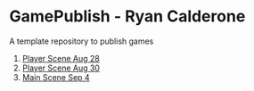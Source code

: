 # GamePublish - Ryan Calderone
A template repository to publish games

1. [Player Scene Aug 28](player_scene)
2. [Player Scene Aug 30](player_scene)
3. [Main Scene Sep 4](Main_Scene_9-4)
